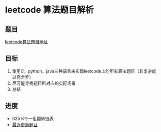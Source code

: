 # leetcode 算法题目解析

## 题目

 [leetcode算法题目地址](https://leetcode-cn.com/problemset/algorithms/ "点击进入")

## 目标

 1. 使用C，python，java三种语言来实现leetcode上的所有算法题目（若复杂度过高舍弃）
 2. 尽可能寻找题目所对应的实际场景
 3. 总结

## 进度

- 025 K个一组翻转链表
- [最近更新题目](https://github.com/ropleData/leetcode/blob/master/Algorithms/025K%20个一组翻转链表.md   "点击进入")
